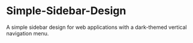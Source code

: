 # Simple-Sidebar-Design
A simple sidebar design for web applications with a dark-themed vertical navigation menu.
